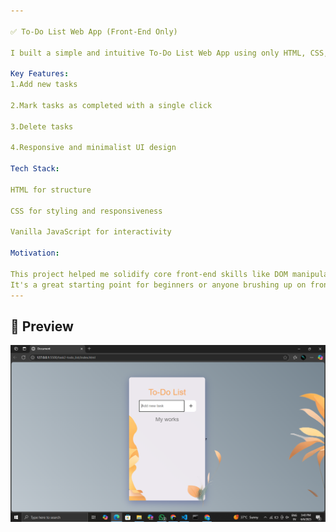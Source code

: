```yaml
---

✅ To-Do List Web App (Front-End Only)

I built a simple and intuitive To-Do List Web App using only HTML, CSS, and Vanilla JavaScript—no frameworks, no libraries!  

Key Features:
1.Add new tasks  

2.Mark tasks as completed with a single click

3.Delete tasks

4.Responsive and minimalist UI design

Tech Stack:

HTML for structure

CSS for styling and responsiveness

Vanilla JavaScript for interactivity

Motivation:

This project helped me solidify core front-end skills like DOM manipulation, event handling, and dynamic UI updates without relying on external libraries. 
It's a great starting point for beginners or anyone brushing up on frontend fundamentals.
---
```

## 📸 Preview

![Blog Screenshot](Screenshot.png) 

